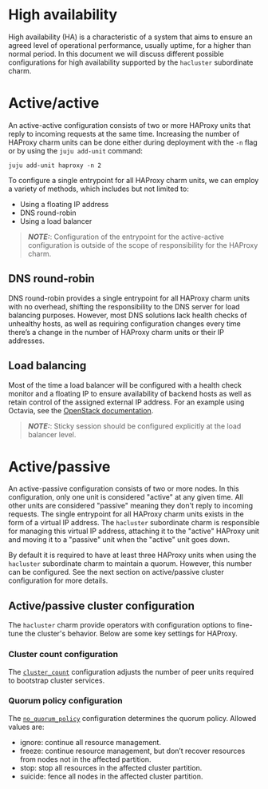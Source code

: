 # High availability
High availability (HA) is a characteristic of a system that aims to ensure an agreed level of operational performance, usually uptime, for a higher than normal period. In this document we will discuss different possible configurations for high availability supported by the `hacluster` subordinate charm.

# Active/active
An active-active configuration consists of two or more HAProxy units that reply to incoming requests at the same time. Increasing the number of HAProxy charm units can be done either during deployment with the `-n` flag or by using the `juju add-unit` command: 
```
juju add-unit haproxy -n 2
```

To configure a single entrypoint for all HAProxy charm units, we can employ a variety of methods, which includes but not limited to:
* Using a floating IP address
* DNS round-robin
* Using a load balancer

> **_NOTE:_**: Configuration of the entrypoint for the active-active configuration is outside of the scope of responsibility for the HAProxy charm.

## DNS round-robin
DNS round-robin provides a single entrypoint for all HAProxy charm units with no overhead, shifting the responsibility to the DNS server for load balancing purposes. However, most DNS solutions lack health checks of unhealthy hosts, as well as requiring configuration changes every time there’s a change in the number of HAProxy charm units or their IP addresses.

## Load balancing
Most of the time a load balancer will be configured with a health check monitor and a floating IP to ensure availability of backend hosts as well as retain control of the assigned external IP address. For an example using Octavia, see the [OpenStack documentation](https://docs.openstack.org/octavia/stein/user/guides/basic-cookbook.html#basic-lb-with-hm-and-fip).

> **_NOTE:_**: Sticky session should be configured explicitly at the load balancer level.

# Active/passive
An active-passive configuration consists of two or more nodes. In this configuration, only one unit is considered "active" at any given time. All other units are considered "passive" meaning they don't reply to incoming requests. The single entrypoint for all HAProxy charm units exists in the form of a virtual IP address. The `hacluster` subordinate charm is responsible for managing this virtual IP address, attaching it to the "active" HAProxy unit and moving it to a "passive" unit when the "active" unit goes down.

By default it is required to have at least three HAProxy units when using the `hacluster` subordinate charm to maintain a quorum. However, this number can be configured. See the next section on active/passive cluster configuration for more details.

## Active/passive cluster configuration
The `hacluster` charm provide operators with configuration options to fine-tune the cluster's behavior. Below are some key settings for HAProxy.

### Cluster count configuration
The [`cluster_count`](https://opendev.org/openstack/charm-hacluster/src/commit/2449932bf7c618fda4fa412228a133688db13b02/config.yaml#L125) configuration adjusts the number of peer units required to bootstrap cluster services.

### Quorum policy configuration
The [`no_quorum_policy`](https://opendev.org/openstack/charm-hacluster/src/commit/2449932bf7c618fda4fa412228a133688db13b02/config.yaml#L221) configuration determines the quorum policy. Allowed values are:

* ignore: continue all resource management.
* freeze: continue resource management, but don’t recover resources from nodes not in the affected partition.
* stop: stop all resources in the affected cluster partition.
* suicide: fence all nodes in the affected cluster partition.
